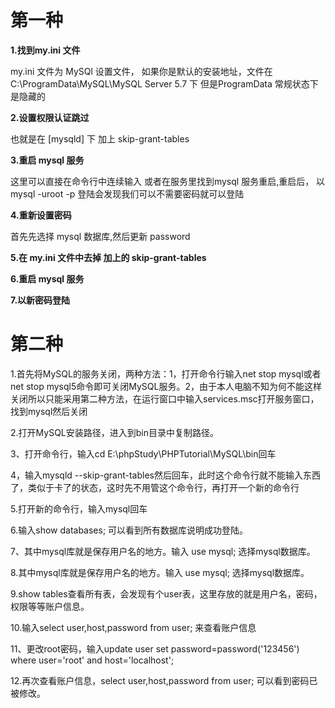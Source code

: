 # 第一种

**1.找到my.ini 文件**

my.ini 文件为 MySQl 设置文件， 如果你是默认的安装地址，文件在
C:\ProgramData\MySQL\MySQL Server 5.7 下
但是ProgramData 常规状态下是隐藏的

**2.设置权限认证跳过**

也就是在 [mysqld] 下 加上 skip-grant-tables

**3.重启 mysql 服务**

这里可以直接在命令行中连续输入 或者在服务里找到mysql 服务重启,重启后， 以 mysql -uroot -p 登陆会发现我们可以不需要密码就可以登陆

**4.重新设置密码**

首先先选择 mysql 数据库,然后更新 password

**5.在 my.ini 文件中去掉 加上的 skip-grant-tables**

**6.重启 mysql 服务**

**7.以新密码登陆**

# 第二种

1.首先将MySQL的服务关闭，两种方法：1，打开命令行输入net stop mysql或者net stop mysql5命令即可关闭MySQL服务。2，由于本人电脑不知为何不能这样关闭所以只能采用第二种方法，在运行窗口中输入services.msc打开服务窗口，找到mysql然后关闭

2.打开MySQL安装路径，进入到bin目录中复制路径。

3、打开命令行，输入cd E:\phpStudy\PHPTutorial\MySQL\bin回车

4，输入mysqld --skip-grant-tables然后回车，此时这个命令行就不能输入东西了，类似于卡了的状态，这时先不用管这个命令行，再打开一个新的命令行

5.打开新的命令行，输入mysql回车
 
6.输入show databases;   可以看到所有数据库说明成功登陆。
 
7、其中mysql库就是保存用户名的地方。输入 use mysql;   选择mysql数据库。
  
8.其中mysql库就是保存用户名的地方。输入 use mysql;   选择mysql数据库。

9.show tables查看所有表，会发现有个user表，这里存放的就是用户名，密码，权限等等账户信息。

10.输入select user,host,password from user;   来查看账户信息

11、更改root密码，输入update user set password=password('123456') where user='root' and host='localhost';

12.再次查看账户信息，select user,host,password from user;   可以看到密码已被修改。
